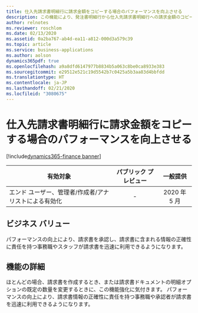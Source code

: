 ```yaml
---
title: 仕入先請求書明細行に請求金額をコピーする場合のパフォーマンスを向上させる
description: この機能により、発注書明細行から仕入先請求書明細行への請求金額のコピーが高速になります。
author: relnotes
ms.reviewer: roschlom
ms.date: 02/13/2020
ms.assetid: 0a2ba767-ab4d-ea11-a812-000d3a579c39
ms.topic: article
ms.service: business-applications
ms.author: aolson
dynamics365pdf: true
ms.openlocfilehash: a9a8dfd6147977b8834b5a063c8be0ca8933e383
ms.sourcegitcommit: e29512e521c19d5542b7c0425a5b3aa83d4bbfdd
ms.translationtype: HT
ms.contentlocale: ja-JP
ms.lasthandoff: 02/21/2020
ms.locfileid: "3080675"
---
```

# <a name="improve-performance-when-copying-charges-to-vendor-invoice-lines"></a>仕入先請求書明細行に請求金額をコピーする場合のパフォーマンスを向上させる
[!include[dynamics365-finance banner](../includes/dynamics365-finance.md)]

| 有効対象    |  パブリック プレビュー | 一般提供 | 
| ---------- | :----------: |:----------: |
|エンド ユーザー、管理者/作成者/アナリストによる有効化|-| 2020 年 5 月|


## <a name="business-value"></a>ビジネス バリュー
<!-- bv start -->
パフォーマンスの向上により、請求書を承認し、請求書に含まれる情報の正確性に責任を持つ事務職やスタッフが請求書を迅速に利用できるようになります。
<!-- bv end -->



## <a name="feature-details"></a>機能の詳細
<!--feature detail start -->
ほとんどの場合、請求書を作成するとき、または請求書ドキュメントの明細オプションの既定の数量を変更するときに、この機能強化に気付きます。 パフォーマンスの向上により、請求書情報の正確性に責任を持つ事務職や承認者が請求書を迅速に利用できるようになります。
<!--feature detail end -->









